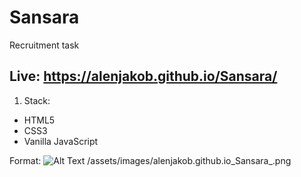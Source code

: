 # Sansara
Recruitment task

## Live: https://alenjakob.github.io/Sansara/

1. Stack:
-  HTML5
- CSS3
- Vanilla JavaScript

Format: ![Alt Text](/assets/images/alenjakob.github.io_Sansara_.png)
/assets/images/alenjakob.github.io_Sansara_.png
